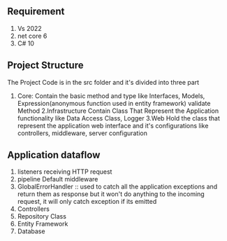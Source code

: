 ## Requirement
1. Vs 2022
2. net core 6
3. C# 10
## Project Structure
The Project Code is in the src folder and it's divided into three part
1. Core: Contain the basic method and type like
	 Interfaces,
	 Models,
	 Expression(anonymous function used in entity framework)
	 validate Method 
2.Infrastructure Contain Class That Represent the Application functionality like
		Data Access Class,
		Logger 
3.Web Hold the class that represent the application web interface and it's configurations like
	controllers,
	middleware,
	server configuration
## Application dataflow
1. listeners receiving HTTP request 
2. pipeline Default middleware
2. GlobalErrorHandler :: used to catch all the application exceptions and return them as response
but it won't do anything to the incoming request, it will only catch exception if its emitted 
3. Controllers 
4. Repository Class
5. Entity Framework
6. Database


